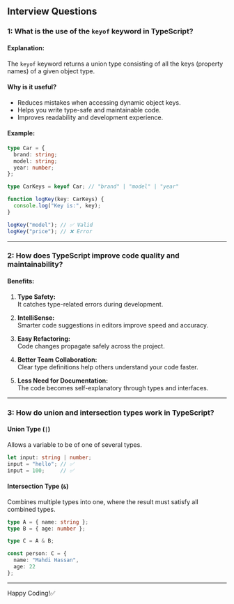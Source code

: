 ## Interview Questions



### 1: What is the use of the `keyof` keyword in TypeScript?

#### Explanation:
The `keyof` keyword returns a union type consisting of all the keys (property names) of a given object type.

#### Why is it useful?
- Reduces mistakes when accessing dynamic object keys.
- Helps you write type-safe and maintainable code.
- Improves readability and development experience.

#### Example:
```ts
type Car = {
  brand: string;
  model: string;
  year: number;
};

type CarKeys = keyof Car; // "brand" | "model" | "year"

function logKey(key: CarKeys) {
  console.log("Key is:", key);
}

logKey("model"); // ✅ Valid
logKey("price"); // ❌ Error
```

---

### 2: How does TypeScript improve code quality and maintainability?

#### Benefits:

1. **Type Safety:**  
   It catches type-related errors during development.

2. **IntelliSense:**  
   Smarter code suggestions in editors improve speed and accuracy.

3. **Easy Refactoring:**  
   Code changes propagate safely across the project.

4. **Better Team Collaboration:**  
   Clear type definitions help others understand your code faster.

5. **Less Need for Documentation:**  
   The code becomes self-explanatory through types and interfaces.

---

### 3: How do union and intersection types work in TypeScript?

#### **Union Type (`|`)**
Allows a variable to be of one of several types.

```ts
let input: string | number;
input = "hello"; // ✅
input = 100;     // ✅
```

#### **Intersection Type (`&`)**
Combines multiple types into one, where the result must satisfy all combined types.

```ts
type A = { name: string };
type B = { age: number };

type C = A & B;

const person: C = {
  name: "Mahdi Hassan",
  age: 22
};
```

---



Happy Coding!✅